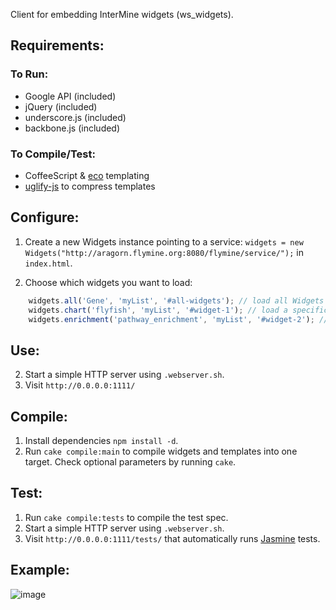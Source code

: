 Client for embedding InterMine widgets (ws_widgets).

## Requirements:
### To Run:

- Google API (included)
- jQuery (included)
- underscore.js (included)
- backbone.js (included)

### To Compile/Test:
- CoffeeScript & [eco](https://github.com/sstephenson/eco) templating
- [uglify-js](https://github.com/mishoo/UglifyJS) to compress templates

## Configure:
1. Create a new Widgets instance pointing to a service: `widgets = new Widgets("http://aragorn.flymine.org:8080/flymine/service/");` in `index.html`.

2. Choose which widgets you want to load:
```javascript
    widgets.all('Gene', 'myList', '#all-widgets'); // load all Widgets
    widgets.chart('flyfish', 'myList', '#widget-1'); // load a specific Chart Widget
    widgets.enrichment('pathway_enrichment', 'myList', '#widget-2'); // load a specific Enrichment Widget
```
## Use:
2. Start a simple HTTP server using `.webserver.sh`.
3. Visit `http://0.0.0.0:1111/`

## Compile:
1. Install dependencies `npm install -d`.
2. Run `cake compile:main` to compile widgets and templates into one target. Check optional parameters by running `cake`.

## Test:
1. Run `cake compile:tests` to compile the test spec.
2. Start a simple HTTP server using `.webserver.sh`.
3. Visit `http://0.0.0.0:1111/tests/` that automatically runs [Jasmine](http://pivotal.github.com/jasmine/) tests.

## Example:
![image](https://raw.github.com/radekstepan/intermine-widget-client/master/example.png)